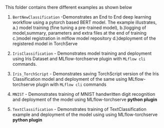 This folder contains there different examples as shown below

1. `BertNewClassification` -Demonstrates an End to End deep learning workflow using a pytorch based BERT model.
                           The example illustrates,
                           a.) model training (fine tuning a pre-trained model), 
                           b.)logging of model,summary, parameters and extra files at the end of training
                           c.)model registration in mlflow model repository
                           d.)deployment of the registered model in TorchServe
                        
2. `IrisClassification` -  Demonstrates model training and deployment using Iris Dataset and MLflow-torchserve plugin with `MLflow cli` commands.

3. `Iris_TorchScript` -   Demonstrates saving TorchScript version of the Iris Classification model and deployment of the same using MLflow-torchserve plugin with `MLflow cli` commands
4. `MNIST` - Demonstrates training of MNIST handwritten digit recognition and deployment of the model using MLflow-torchserve **python plugin**
5. `TextClassification` - Demonstrates training of TextClassification example
                          and deployment of the model using using MLflow-torchserve **python plugin**

                             
